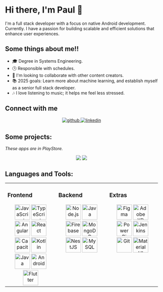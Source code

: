 # Hi there, I'm Paul 👋 

I'm a full stack developer with a focus on native Android development. Currently. I have a passion for building scalable and efficient solutions that enhance user experiences.

## Some things about me!!

- 🎓 Degree in Systems Engineering.
- 🕒 Responsible with schedules.
- 🤝 I'm looking to collaborate with other content creators.
- 📚 2025 goals: Learn more about machine learning, and establish myself as a senior full stack developer.
- 🎶 I love listening to music; it helps me feel less stressed.

## Connect with me  
<div align="center">
<a href="https://github.com/PaulGuillen" target="_blank">
<img src=https://img.shields.io/badge/github-%2324292e.svg?&style=for-the-badge&logo=github&logoColor=white alt=github style="margin-bottom: 5px;" />
</a>
<a href="https://www.linkedin.com/in/paul-guillen-acu%C3%B1a-61ab9319a/" target="_blank">
<img src=https://img.shields.io/badge/linkedin-%231E77B5.svg?&style=for-the-badge&logo=linkedin&logoColor=white alt=linkedin style="margin-bottom: 5px;" />
</a>
</div>  

## Some projects:

_These apps are in PlayStore._

<p align="center">

 <img src="https://user-images.githubusercontent.com/43099030/180680630-bcfb0bdb-1147-4137-bd28-4718a852f0e3.png"/>
 <img src="https://user-images.githubusercontent.com/43099030/180680607-8de95a68-f7fc-49c1-a92b-0a69557209bb.png"/>

</p>

## Languages and Tools:
<table><tr><td valign="top" width="33%">

### Frontend  
<div align="center">  
<a href="https://www.javascript.com/" target="_blank"><img src="https://profilinator.rishav.dev/skills-assets/javascript-original.svg" alt="JavaScript" width="50" /></a>  
<a href="https://www.typescriptlang.org/" target="_blank"><img src="https://profilinator.rishav.dev/skills-assets/typescript-original.svg" alt="TypeScript" width="50" /></a>  
<a href="https://angular.io/" target="_blank"><img src="https://profilinator.rishav.dev/skills-assets/angularjs-original.svg" alt="Angular" width="50" /></a>  
<a href="https://reactjs.org/" target="_blank"><img src="https://profilinator.rishav.dev/skills-assets/react-original-wordmark.svg" alt="React" width="50" /></a>  
<a href="https://www.capacitorjs.com/" target="_blank"><img src="https://profilinator.rishav.dev/skills-assets/capacitor.svg" alt="Capacitor" width="50" /></a>  
<a href="https://kotlinlang.org/" target="_blank"><img src="https://profilinator.rishav.dev/skills-assets/kotlinlang-icon.svg" alt="Kotlin" width="50" /></a>  
<a href="https://www.java.com/" target="_blank"><img src="https://profilinator.rishav.dev/skills-assets/java-original-wordmark.svg" alt="Java" width="50" /></a>  
<a href="https://www.android.com/intl/en_in/" target="_blank"><img src="https://profilinator.rishav.dev/skills-assets/android-original-wordmark.svg" alt="Android" width="50" /></a>  
<a href="https://flutter.dev/" target="_blank"><img src="https://profilinator.rishav.dev/skills-assets/flutterio-icon.svg" alt="Flutter" width="50" /></a>  
</div>  

</td><td valign="top" width="33%">

### Backend  
<div align="center">  
<a href="https://nodejs.org/" target="_blank"><img src="https://profilinator.rishav.dev/skills-assets/nodejs-original-wordmark.svg" alt="Node.js" width="50" /></a>  
<a href="https://www.java.com/" target="_blank"><img src="https://profilinator.rishav.dev/skills-assets/java-original-wordmark.svg" alt="Java" width="50" /></a>  
<a href="https://firebase.google.com/" target="_blank"><img src="https://profilinator.rishav.dev/skills-assets/firebase.png" alt="Firebase" width="50" /></a>  
<a href="https://www.mongodb.com/" target="_blank"><img src="https://profilinator.rishav.dev/skills-assets/mongodb-original-wordmark.svg" alt="MongoDB" width="50" /></a>  
<a href="https://nestjs.com/" target="_blank"><img src="https://profilinator.rishav.dev/skills-assets/nestjs.svg" alt="NestJS" width="50" /></a>  
<a href="https://www.mysql.com/" target="_blank"><img src="https://profilinator.rishav.dev/skills-assets/mysql-original-wordmark.svg" alt="MySQL" width="50" /></a>  
</div>  

</td><td valign="top" width="33%">

### Extras  
<div align="center">  
<a href="https://www.figma.com/" target="_blank"><img src="https://profilinator.rishav.dev/skills-assets/figma-icon.svg" alt="Figma" width="50" /></a>  
<a href="https://www.adobe.com/in/products/xd.html" target="_blank"><img src="https://profilinator.rishav.dev/skills-assets/adobexd.png" alt="Adobe XD" width="50" /></a>  
<a href="https://powerbi.microsoft.com/en-us/" target="_blank"><img src="https://profilinator.rishav.dev/skills-assets/powerbi.png" alt="Power Bi" width="50" /></a>  
<a href="https://www.jenkins.io/" target="_blank"><img src="https://profilinator.rishav.dev/skills-assets/jenkins-icon.svg" alt="Jenkins" width="50" /></a>  
<a href="https://github.com/" target="_blank"><img src="https://profilinator.rishav.dev/skills-assets/git-scm-icon.svg" alt="Git" width="50" /></a>  
<a href="https://mui.com/" target="_blank"><img src="https://profilinator.rishav.dev/skills-assets/mui.png" alt="Material UI" width="50" /></a>  
</div>


</td></tr></table>  

<br/>  
